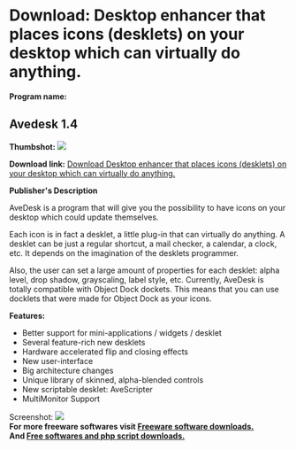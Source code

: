 # Download: Desktop enhancer that places icons (desklets) on your desktop which can virtually do anything.

**Program name:**

## Avedesk 1.4

  
**Thumbshot:** ![](http://www.freewarefiles.com/screenshot/avedesktop_md.gif)   
  
**Download link:** [Download Desktop enhancer that places icons (desklets) on your desktop which can virtually do anything.](http://freesoftwares.boysofts.com/Avedesk_program_18761.html)  
  


**Publisher's Description**  
  


AveDesk is a program that will give you the possibility to have icons on your desktop which could update themselves. 

Each icon is in fact a desklet, a little plug-in that can virtually do anything. A desklet can be just a regular shortcut, a mail checker, a calendar, a clock, etc. It depends on the imagination of the desklets programmer.

Also, the user can set a large amount of properties for each desklet: alpha level, drop shadow, grayscaling, label style, etc. Currently, AveDesk is totally compatible with Object Dock dockets. This means that you can use docklets that were made for Object Dock as your icons.

**Features:**

  * Better support for mini-applications / widgets / desklet 
  * Several feature-rich new desklets 
  * Hardware accelerated flip and closing effects 
  * New user-interface 
  * Big architecture changes 
  * Unique library of skinned, alpha-blended controls 
  * New scriptable desklet: AveScripter 
  * MultiMonitor Support 

  
  
Screenshot: ![](http://www.freewarefiles.com/screenshot/avedesktop.gif)   
**For more freeware softwares visit [Freeware software downloads.](http://freesoftwares.boysofts.com/)**   
**And [Free softwares and php script downloads.](http://www.boysofts.com/)**

